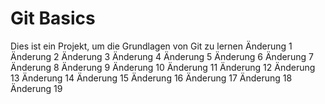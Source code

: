 # Git Basics
Dies ist ein Projekt, um die Grundlagen von Git zu lernen
Änderung 1
Änderung 2
Änderung 3
Änderung 4
Änderung 5
Änderung 6
Änderung 7
Änderung 8
Änderung 9
Änderung 10
Änderung 11
Änderung 12
Änderung 13
Änderung 14
Änderung 15
Änderung 16
Änderung 17
Änderung 18
Änderung 19
